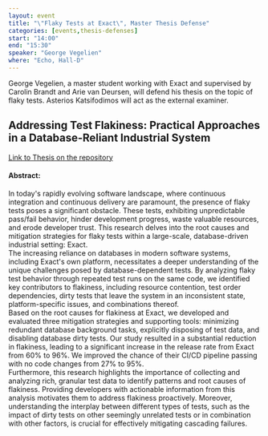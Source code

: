 ```yaml
---
layout: event
title: "\"Flaky Tests at Exact\", Master Thesis Defense"
categories: [events,thesis-defenses]
start: "14:00"
end: "15:30"
speaker: "George Vegelien"
where: "Echo, Hall-D"
---
```


George Vegelien, a master student working with Exact and supervised by Carolin Brandt and Arie van Deursen, will defend his thesis on the topic of flaky tests. Asterios Katsifodimos will act as the external examiner.

## Addressing Test Flakiness: Practical Approaches in a Database-Reliant Industrial System

[Link to Thesis on the repository](https://resolver.tudelft.nl/uuid:ad279f6c-fbc6-4104-90b7-0a5b9e1f0088)

#### Abstract:
In today's rapidly evolving software landscape, where continuous integration and continuous delivery are paramount, the presence of flaky tests poses a significant obstacle. These tests, exhibiting unpredictable pass/fail behavior, hinder development progress, waste valuable resources, and erode developer trust. This research delves into the root causes and mitigation strategies for flaky tests within a large-scale, database-driven industrial setting: Exact.  
The increasing reliance on databases in modern software systems, including Exact's own platform, necessitates a deeper understanding of the unique challenges posed by database-dependent tests. By analyzing flaky test behavior through repeated test runs on the same code, we identified key contributors to flakiness, including resource contention, test order dependencies, dirty tests that leave the system in an inconsistent state, platform-specific issues, and combinations thereof.  
Based on the root causes for flakiness at Exact, we developed and evaluated three mitigation strategies and supporting tools: minimizing redundant database background tasks, explicitly disposing of test data, and disabling database dirty tests. Our study resulted in a substantial reduction in flakiness, leading to a significant increase in the release rate from Exact from 60% to 96%. We improved the chance of their CI/CD pipeline passing with no code changes from 27% to 95%.  
Furthermore, this research highlights the importance of collecting and analyzing rich, granular test data to identify patterns and root causes of flakiness. Providing developers with actionable information from this analysis motivates them to address flakiness proactively. Moreover, understanding the interplay between different types of tests, such as the impact of dirty tests on other seemingly unrelated tests or in combination with other factors, is crucial for effectively mitigating cascading failures.
